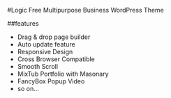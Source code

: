 #Logic
 Free Multipurpose Business WordPress Theme

##features
- Drag & drop page builder
- Auto update feature
- Responsive Design
- Cross Browser Compatible
- Smooth Scroll
- MixTub Portfolio with Masonary
- FancyBox Popup Video
- so on...
